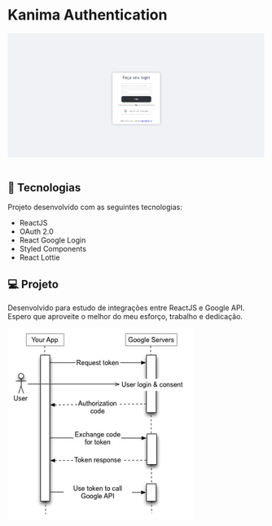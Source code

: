 # Kanima Authentication
<div align="center" style="display: flex; flex-direction: row">
  <img alt="Auth Autentication" title="auth-autentication" src="./auth-frontend/.github/login.png"/>
</div>

<br/>

## 🚀 Tecnologias

Projeto desenvolvido com as seguintes tecnologias:

<ul>
    <li>ReactJS</li>
    <li>OAuth 2.0</li>
    <li>React Google Login</li>
    <li>Styled Components</li>
    <li>React Lottie</li>
</ul>

## 💻 Projeto

Desenvolvido para estudo de integrações entre ReactJS e Google API.
Espero que aproveite o melhor do meu esforço, trabalho e dedicação.

<div align="center" style="display: flex; flex-direction: row">
  <img alt="Auth Autentication" title="auth-autentication" src="./auth-frontend/.github/process.jpg"/>
</div>